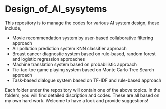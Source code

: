 # Design_of_AI_sysytems
This repository is to manage the codes for various AI system design, these include,
- Movie recommendation system by user-based collaborative filtering approach
- Air pollution prediction system  KNN classifier approach
- Breast cancer diagnostic system based on rule-based, random forest and logistic regression approaches
- Machine translation system based on probabilistic approach
- Tic-tac-toe game playing system based on Monte Carlo Tree Search approach
- Task-based dialogue system based on TF-IDF and rule-based approach

Each folder under the repository will contain one of the above topics. In the folders, you will find detailed discription and codes. 
These are all based on my own hard work. Welcome to have a look and provide suggestions!  
